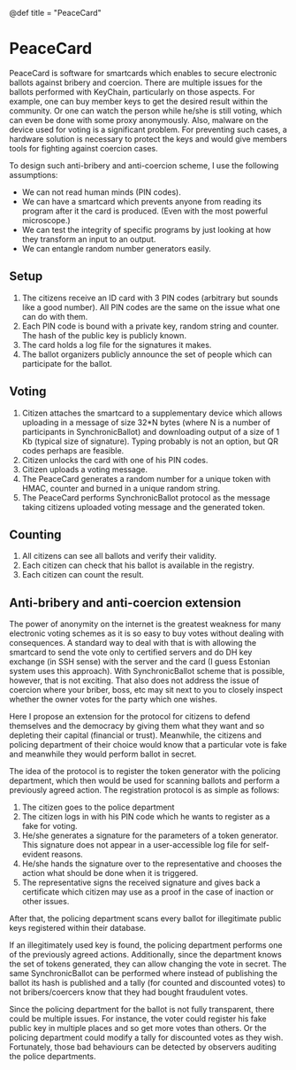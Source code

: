 @def title = "PeaceCard"

# PeaceCard

PeaceCard is software for smartcards which enables to secure electronic ballots against bribery and coercion. There are multiple issues for the ballots performed with KeyChain, particularly on those aspects. For example, one can buy member keys to get the desired result within the community. Or one can watch the person while he/she is still voting, which can even be done with some proxy anonymously. Also, malware on the device used for voting is a significant problem. For preventing such cases, a hardware solution is necessary to protect the keys and would give members tools for fighting against coercion cases. 

To design such anti-bribery and anti-coercion scheme, I use the following assumptions:

* We can not read human minds (PIN codes).
* We can have a smartcard which prevents anyone from reading its program after it the card is produced. (Even with the most powerful microscope.)
* We can test the integrity of specific programs by just looking at how they transform an input to an output. 
* We can entangle random number generators easily.

## Setup

1. The citizens receive an ID card with 3 PIN codes (arbitrary but sounds like a good number). All PIN codes are the same on the issue what one can do with them. 
2. Each PIN code is bound with a private key, random string and counter. The hash of the public key is publicly known. 
3. The card holds a log file for the signatures it makes.
4. The ballot organizers publicly announce the set of people which can participate for the ballot. 

## Voting

1. Citizen attaches the smartcard to a supplementary device which allows uploading in a message of size 32*N bytes (where N is a number of participants in SynchronicBallot) and downloading output of a size of 1 Kb (typical size of signature). Typing probably is not an option, but QR codes perhaps are feasible. 
2. Citizen unlocks the card with one of his PIN codes.
3. Citizen uploads a voting message.
4. The PeaceCard generates a random number for a unique token with HMAC, counter and burned in a unique random string.
5. The PeaceCard performs SynchronicBallot protocol as the message taking citizens uploaded voting message and the generated token.

## Counting

1. All citizens can see all ballots and verify their validity.
2. Each citizen can check that his ballot is available in the registry. 
3. Each citizen can count the result.

## Anti-bribery and anti-coercion extension

The power of anonymity on the internet is the greatest weakness for many electronic voting schemes as it is so easy to buy votes without dealing with consequences. A standard way to deal with that is with allowing the smartcard to send the vote only to certified servers and do DH key exchange (in SSH sense) with the server and the card (I guess Estonian system uses this approach). With SynchronicBallot scheme that is possible, however, that is not exciting. That also does not address the issue of coercion where your briber, boss, etc may sit next to you to closely inspect whether the owner votes for the party which one wishes. 

Here I propose an extension for the protocol for citizens to defend themselves and the democracy by giving them what they want and so depleting their capital (financial or trust). Meanwhile, the citizens and policing department of their choice would know that a particular vote is fake and meanwhile they would perform ballot in secret. 

The idea of the protocol is to register the token generator with the policing department, which then would be used for scanning ballots and perform a previously agreed action. The registration protocol is as simple as follows:

1. The citizen goes to the police department
2. The citizen logs in with his PIN code which he wants to register as a fake for voting.
3. He/she generates a signature for the parameters of a token generator. This signature does not appear in a user-accessible log file for self-evident reasons. 
4. He/she hands the signature over to the representative and chooses the action what should be done when it is triggered.
5. The representative signs the received signature and gives back a certificate which citizen may use as a proof in the case of inaction or other issues. 

After that, the policing department scans every ballot for illegitimate public keys registered within their database.

If an illegitimately used key is found, the policing department performs one of the previously agreed actions. Additionally, since the department knows the set of tokens generated, they can allow changing the vote in secret. The same SynchronicBallot can be performed where instead of publishing the ballot its hash is published and a tally (for counted and discounted votes) to not bribers/coercers know that they had bought fraudulent votes.

Since the policing department for the ballot is not fully transparent, there could be multiple issues. For instance, the voter could register his fake public key in multiple places and so get more votes than others. Or the policing department could modify a tally for discounted votes as they wish. Fortunately, those bad behaviours can be detected by observers auditing the police departments. 





 

